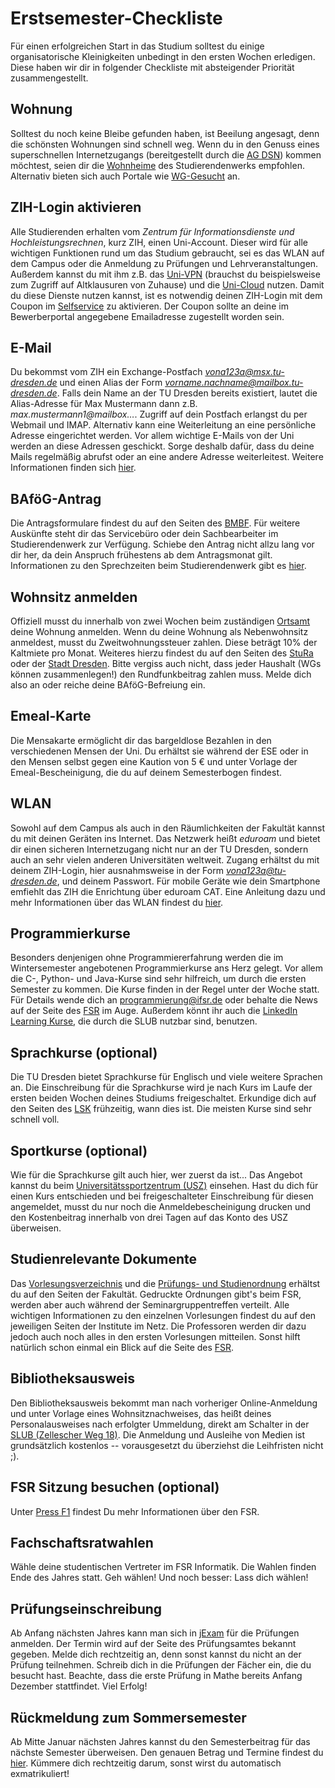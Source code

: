 # Erstsemester-Checkliste

Für einen erfolgreichen Start in das Studium solltest du einige organisatorische
Kleinigkeiten unbedingt in den ersten Wochen erledigen. Diese haben wir dir in
folgender Checkliste mit absteigender Priorität zusammengestellt.


## Wohnung
Solltest du noch keine Bleibe gefunden haben, ist Beeilung angesagt, denn die
schönsten Wohnungen sind schnell weg. Wenn du in den Genuss eines
superschnellen Internetzugangs (bereitgestellt durch die [AG
DSN](https://www.agdsn.de)) kommen möchtest, seien dir die
[Wohnheime](https://www.studentenwerk-dresden.de/wohnen/wohnheimkatalog)
des Studierendenwerks empfohlen. Alternativ bieten sich auch Portale wie [WG-Gesucht](https://www.wg-gesucht.de/) an.

## ZIH-Login aktivieren
Alle Studierenden erhalten vom *Zentrum für Informationsdienste und
Hochleistungsrechnen*, kurz ZIH, einen Uni-Account. Dieser wird für alle
wichtigen Funktionen rund um das Studium gebraucht, sei es das WLAN auf dem
Campus oder die Anmeldung zu Prüfungen und Lehrveranstaltungen.
Außerdem kannst du mit ihm z.B. das [Uni-VPN](https://tu-dresden.de/zih/dienste/service-katalog/arbeitsumgebung/zugang_datennetz/vpn)
(brauchst du beispielsweise zum Zugriff auf Altklausuren von Zuhause) und die
[Uni-Cloud](https://tu-dresden.de/zih/dienste/service-katalog/zusammenarbeiten-und-forschen/datenaustausch/cloudstore)
nutzen.
Damit du diese Dienste nutzen kannst, ist es notwendig deinen ZIH-Login mit dem
Coupon im [Selfservice](https://selfservice.tu-dresden.de/coupons/)
zu aktivieren. Der Coupon sollte an deine im Bewerberportal angegebene
Emailadresse zugestellt worden sein.

## E-Mail
Du bekommst vom ZIH ein Exchange-Postfach *vona123a@msx.tu-dresden.de*
und einen Alias der Form *vorname.nachname@mailbox.tu-dresden.de*.
Falls dein Name an der TU Dresden bereits existiert,
lautet die Alias-Adresse für Max Mustermann dann z.B.
*max.mustermann1@mailbox…*.
Zugriff auf dein Postfach erlangst du per Webmail und IMAP. Alternativ kann eine
Weiterleitung an eine persönliche Adresse eingerichtet werden. Vor allem
wichtige E-Mails von der Uni werden an diese Adressen geschickt. Sorge deshalb
dafür, dass du deine Mails regelmäßig abrufst oder an eine andere Adresse
weiterleitest. Weitere Informationen finden sich [hier](https://tu-dresden.de/zih/dienste/service-katalog/arbeitsumgebung/e_mail/).

## BAföG-Antrag
Die Antragsformulare findest du auf den Seiten des [BMBF](https://www.bafög.de/de/alle-antragsformulare-432.php). Für weitere
Auskünfte steht dir das Servicebüro oder dein Sachbearbeiter im
Studierendenwerk zur Verfügung. Schiebe den Antrag nicht allzu lang vor dir
her, da dein Anspruch frühestens ab dem Antragsmonat gilt. Informationen zu den
Sprechzeiten beim Studierendenwerk gibt es [hier](https://www.studentenwerk-dresden.de/finanzierung/servicebuero.html).

## Wohnsitz anmelden
Offiziell musst du innerhalb von zwei Wochen beim zuständigen [Ortsamt](https://www.dresden.de/de/rathaus/dienstleistungen/wohnsitz_meldung_d115.php)
deine Wohnung anmelden. Wenn du deine Wohnung als Nebenwohnsitz anmeldest, musst du
Zweitwohnungssteuer zahlen. Diese beträgt 10% der Kaltmiete pro Monat.
Weiteres hierzu findest du auf den Seiten des [StuRa](https://www.stura.tu-dresden.de/zweitwohnungssteuer) oder der [Stadt
Dresden](https://www.dresden.de/de/rathaus/dienstleistungen/zweitwohnungssteuer.php).
Bitte vergiss auch nicht, dass jeder Haushalt (WGs können zusammenlegen!) den Rundfunkbeitrag
zahlen muss. Melde dich also an oder reiche deine BAföG-Befreiung ein.

## Emeal-Karte
Die Mensakarte ermöglicht dir das bargeldlose Bezahlen in den verschiedenen
Mensen der Uni. Du erhältst sie während der ESE oder in den Mensen selbst gegen
eine Kaution von 5 € und unter Vorlage der Emeal-Bescheinigung, die du auf
deinem Semesterbogen findest.

## WLAN
Sowohl auf dem Campus als auch in den Räumlichkeiten der Fakultät kannst du mit
deinen Geräten ins Internet. Das Netzwerk heißt *eduroam* und bietet dir
einen sicheren Internetzugang nicht nur an der TU Dresden, sondern auch an sehr
vielen anderen Universitäten weltweit. Zugang erhältst du mit deinem ZIH-Login,
hier ausnahmsweise in der Form *vona123a@tu-dresden.de*, und deinem
Passwort. Für mobile Geräte wie dein Smartphone emfiehlt das ZIH die Enrichtung über eduroam CAT. 
Eine Anleitung dazu und mehr Informationen über das WLAN findest du [hier](https://tu-dresden.de/zih/dienste/service-katalog/arbeitsumgebung/zugang_datennetz/wlan-eduroam).

## Programmierkurse
Besonders denjenigen ohne Programmiererfahrung werden die im Wintersemester
angebotenen Programmierkurse ans Herz gelegt. Vor allem die C-, Python- und Java-Kurse
sind sehr hilfreich, um durch die ersten Semester zu kommen. Die Kurse finden in
der Regel unter der Woche statt. Für Details
wende dich an [programmierung@ifsr.de](mailto:programmierung@ifsr.de) oder behalte die News auf der
Seite des [FSR](https://www.ifsr.de) im Auge. Außerdem könnt ihr auch die [LinkedIn Learning Kurse](https://www.slub-dresden.de), die durch die SLUB nutzbar sind, benutzen.

## Sprachkurse (optional)
Die TU Dresden bietet Sprachkurse für Englisch und viele weitere Sprachen an.
Die Einschreibung für die Sprachkurse wird je nach Kurs im Laufe der ersten
beiden Wochen deines Studiums freigeschaltet. Erkundige dich auf den Seiten des
[LSK](https://tu-dresden.de/lsk) frühzeitig, wann dies ist. Die
meisten Kurse sind sehr schnell voll.

## Sportkurse (optional)
Wie für die Sprachkurse gilt auch hier, wer zuerst da ist... Das Angebot
kannst du beim [Universitätssportzentrum (USZ)](https://tu-dresden.de/usz) einsehen. Hast du dich für einen Kurs entschieden und
bei freigeschalteter Einschreibung für diesen angemeldet, musst du nur noch die
Anmeldebescheinigung drucken und den Kostenbeitrag innerhalb von drei Tagen auf
das Konto des USZ überweisen.

## Studienrelevante Dokumente
Das [Vorlesungsverzeichnis](https://tu-dresden.de/ing/informatik/studium/lehre) und die [Prüfungs- und
Studienordnung](https://tu-dresden.de/ing/informatik/studium/studienangebot) erhältst du
auf den Seiten der Fakultät. Gedruckte Ordnungen gibt's beim FSR, werden aber auch während der Seminargruppentreffen verteilt.
Alle wichtigen Informationen zu den einzelnen Vorlesungen findest du
auf den jeweiligen Seiten der Institute im Netz.  Die Professoren werden dir
dazu jedoch auch noch alles in den ersten Vorlesungen mitteilen. Sonst hilft
natürlich schon einmal ein Blick auf die Seite des [FSR](https://www.ifsr.de).

## Bibliotheksausweis
Den Bibliotheksausweis bekommt man nach vorheriger Online-Anmeldung und unter Vorlage eines
Wohnsitznachweises, das heißt deines Personalausweises nach erfolgter Ummeldung,
direkt am Schalter in der [SLUB (Zellescher Weg 18)](https://www.slub-dresden.de/besuchen/nutzerin-der-slub-werden). Die Anmeldung und Ausleihe
von Medien ist grundsätzlich kostenlos -- vorausgesetzt du überziehst die
Leihfristen nicht ;).

## FSR Sitzung besuchen (optional)
Unter [Press F1](f1.md#fachschaftsrat-fsr) findest Du mehr Informationen über den FSR.

## Fachschaftsratwahlen
Wähle deine studentischen Vertreter im FSR Informatik. Die Wahlen finden Ende des Jahres statt. Geh wählen! Und noch besser: Lass dich wählen!


## Prüfungseinschreibung
Ab Anfang nächsten Jahres kann man sich in [jExam](https://jexam.inf.tu-dresden.de/) für die Prüfungen anmelden.
Der Termin wird auf der Seite des Prüfungsamtes bekannt gegeben. Melde dich
rechtzeitig an, denn sonst kannst du nicht an der Prüfung teilnehmen. Schreib
dich in die Prüfungen der Fächer ein, die du besucht hast. Beachte, dass die
erste Prüfung in Mathe bereits Anfang Dezember stattfindet. Viel Erfolg!

## Rückmeldung zum Sommersemester
Ab Mitte Januar nächsten Jahres kannst du den Semesterbeitrag für das nächste Semester
überweisen. Den genauen Betrag und Termine findest du [hier](https://tu-dresden.de/imma/rueckmeldung). Kümmere dich rechtzeitig darum,
sonst wirst du automatisch exmatrikuliert!